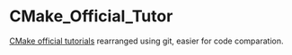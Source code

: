 # CMake_Official_Tutor

[CMake official tutorials](https://cmake.org/cmake/help/latest/guide/tutorial/index.html#cmake-tutorial) rearranged using git, easier for code comparation.
